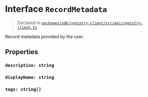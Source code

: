 # Interface `RecordMetadata`
> Declared in [`packages/sdk/registry-client/src/api/registry-client.ts`]()

Record metadata provided by the user.
## Properties
### `description: string`
### `displayName: string`
### `tags: string[]`